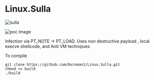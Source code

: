 # Linux.Sulla

![sulla](https://brewminate.com/wp-content/uploads/2018/08/083018-21-Lucius-Cornelius-Sulla-Rome-Roman-Republic-Ancient-History.jpg)

![poc image](https://i.imgur.com/cm5D1ot.png)

Infection via PT_NOTE -> PT_LOAD. Uses non destructive payload , local execve shellcode, and Anti VM technqiues

To compile
```
git clone https://github.com/0xroman1/Linux.Sulla.git
chmod +x build
./build
```
